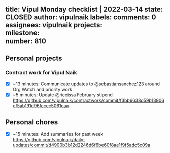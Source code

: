 title:	Vipul Monday checklist | 2022-03-14
state:	CLOSED
author:	vipulnaik
labels:	
comments:	0
assignees:	vipulnaik
projects:	
milestone:	
number:	810
--
## Personal projects

### Contract work for Vipul Naik

- [x] ~13 minutes: Communicate updates to @sebastiansanchez123 around Org Watch and priority work
- [x] ~5 minutes: Update @riceissa February stipend https://github.com/vipulnaik/contractwork/commit/f3bb6638d59b13906ef5ab191d96fccec5061caa 

## Personal chores

- [x] ~15 minutes: Add summaries for past week https://github.com/vipulnaik/daily-updates/commit/d4900b3b12d2246d6f6be60f8ae1f9f5adc5c09a
